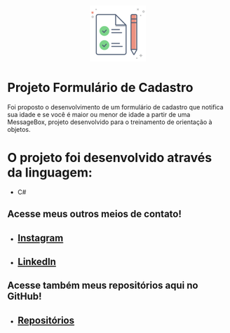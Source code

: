 
<p align="center">
<img src="https://github.com/MatheusFranciscone/projeto-cadastro/blob/master/cadastro/cadastro.png">
</p>

# Projeto Formulário de Cadastro

Foi proposto o desenvolvimento de um formulário de cadastro que notifica sua idade e se você é maior ou menor de idade a partir de uma MessageBox, projeto desenvolvido para o treinamento de orientação à objetos.
 
  # O projeto foi desenvolvido através da linguagem: 
 * C#
 
## Acesse meus outros meios de contato!

 * ## [Instagram](https://www.instagram.com/_franciscone/)
 * ## [LinkedIn](https://www.linkedin.com/in/matheus-franciscone/)
## Acesse também meus repositórios aqui no GitHub!

 * ## [Repositórios](https://github.com/MatheusFranciscone?tab=repositories)
